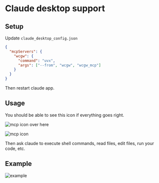 # Claude desktop support

## Setup

Update `claude_desktop_config.json`

```json
{
  "mcpServers": {
    "wcgw": {
      "command": "uvx",
      "args": ["--from", "wcgw", "wcgw_mcp"]
    }
  }
}
```

Then restart claude app.

## Usage

You should be able to see this icon if everything goes right.

![mcp icon](https://github.com/rusiaaman/wcgw/blob/main/static/rocket-icon.png?raw=true)
over here

![mcp icon](https://github.com/rusiaaman/wcgw/blob/main/static/claude-ss.jpg?raw=true)

Then ask claude to execute shell commands, read files, edit files, run your code, etc.

## Example

![example](https://github.com/rusiaaman/wcgw/blob/main/static/example.jpg?raw=true)
